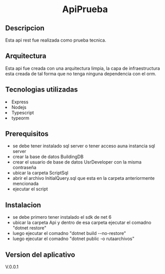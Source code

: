 <h1 align="center"> ApiPrueba</h1>

<h2 align="left"> Descripcion</h2>
<p>
Esta api rest fue  realizada como  prueba tecnica.
</p>
<h2 align="left"> Arquitectura</h2>
<p>
Esta api fue creada con una arquitectura limpia, la capa de infraestructura esta creada de tal forma que no tenga ninguna dependencia con el orm.
</p>
<h2 align="left"> Tecnologias utilizadas</h2>
<p>
    <li>Express</li>
    <li>Nodejs</li>
    <li>Typescript</li>
    <li>typeorm</li>
</p>

<h2 align="left"> Prerequisitos</h2>
<p>
     
<ul> 
        <li> se debe tener instalado sql server o tener acceso auna instancia sql server</li> 
        <li> crear la base de datos BuildingDB </li> 
        <li> crear el usuario de base de datos  UsrDeveloper con la misma contraseña  </li> 
        <li> ubicar la carpeta  ScriptSql </li> 
        <li> abrir el archivo InitialQuery.sql que esta en la carpeta anteriormente mencionada </li> 
        <li> ejecutar el script </li> 


</ul>
</p>


<h2 align="left"> Instalacion</h2>
<p>
     
<ul> 
        <li> se debe primero tener instalado el sdk de net 6 </li> 
        <li> ubicar la carpeta Api y dentro de esa carpeta ejecutar el comadno "dotnet restore"  </li> 
        <li> luego  ejecutar el comadno "dotnet build --no-restore"  </li> 
        <li> luego  ejecutar el comadno "dotnet public -o rutaarchivos"  </li> 
</ul>
</p>

<h2 align="left"> Version del aplicativo</h2>
<p> V.0.0.1</p>